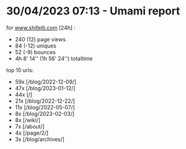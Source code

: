 # 30/04/2023 07:13 - Umami report
for www.shifeiti.com [24h] :

 - 240 (12) page views
 - 84 (-12) uniques
 - 52 (-9) bounces
 - 4h 8' 14'' (1h 56' 24'') totaltime


top 10 urls:
 - 59x [/blog/2022-12-09/]
 - 47x [/blog/2023-01-12/]
 - 44x [/]
 - 21x [/blog/2022-12-22/]
 - 11x [/blog/2022-05-07/]
 - 8x [/blog/2023-02-03/]
 - 8x [/wiki/]
 - 7x [/about/]
 - 4x [/page/2/]
 - 3x [/blog/archives/]


